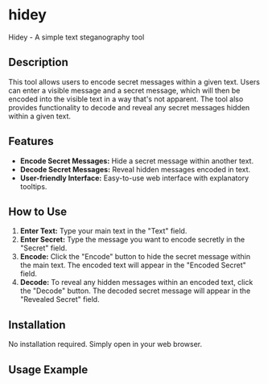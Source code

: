# hidey
Hidey - A simple text steganography tool

## Description

This tool allows users to encode secret messages within a given text. Users can enter a visible message and a secret message, which will then be encoded into the visible text in a way that's not apparent. The tool also provides functionality to decode and reveal any secret messages hidden within a given text.

## Features

- **Encode Secret Messages:** Hide a secret message within another text.
- **Decode Secret Messages:** Reveal hidden messages encoded in text.
- **User-friendly Interface:** Easy-to-use web interface with explanatory tooltips.

## How to Use

1. **Enter Text:** Type your main text in the "Text" field.
2. **Enter Secret:** Type the message you want to encode secretly in the "Secret" field.
3. **Encode:** Click the "Encode" button to hide the secret message within the main text. The encoded text will appear in the "Encoded Secret" field.
4. **Decode:** To reveal any hidden messages within an encoded text, click the "Decode" button. The decoded secret message will appear in the "Revealed Secret" field.

## Installation

No installation required. Simply open in your web browser.

## Usage Example
